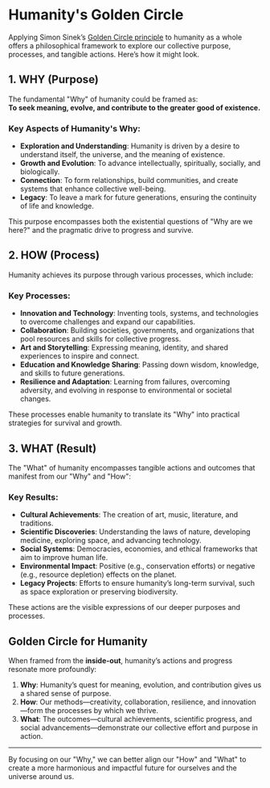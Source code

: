 # Humanity's Golden Circle
Applying Simon Sinek’s [Golden Circle principle](https://www.youtube.com/watch?v=u4ZoJKF_VuA) to humanity as a whole offers a philosophical framework to explore our collective purpose, processes, and tangible actions. Here’s how it might look.

## **1. WHY (Purpose)**
The fundamental "Why" of humanity could be framed as:  
**To seek meaning, evolve, and contribute to the greater good of existence.**

### **Key Aspects of Humanity's Why:**
- **Exploration and Understanding**: Humanity is driven by a desire to understand itself, the universe, and the meaning of existence.  
- **Growth and Evolution**: To advance intellectually, spiritually, socially, and biologically.  
- **Connection**: To form relationships, build communities, and create systems that enhance collective well-being.  
- **Legacy**: To leave a mark for future generations, ensuring the continuity of life and knowledge.

This purpose encompasses both the existential questions of "Why are we here?" and the pragmatic drive to progress and survive.

## **2. HOW (Process)**
Humanity achieves its purpose through various processes, which include:

### **Key Processes:**
- **Innovation and Technology**: Inventing tools, systems, and technologies to overcome challenges and expand our capabilities.  
- **Collaboration**: Building societies, governments, and organizations that pool resources and skills for collective progress.  
- **Art and Storytelling**: Expressing meaning, identity, and shared experiences to inspire and connect.  
- **Education and Knowledge Sharing**: Passing down wisdom, knowledge, and skills to future generations.  
- **Resilience and Adaptation**: Learning from failures, overcoming adversity, and evolving in response to environmental or societal changes.

These processes enable humanity to translate its "Why" into practical strategies for survival and growth.

## **3. WHAT (Result)**
The "What" of humanity encompasses tangible actions and outcomes that manifest from our "Why" and "How":

### **Key Results:**
- **Cultural Achievements**: The creation of art, music, literature, and traditions.  
- **Scientific Discoveries**: Understanding the laws of nature, developing medicine, exploring space, and advancing technology.  
- **Social Systems**: Democracies, economies, and ethical frameworks that aim to improve human life.  
- **Environmental Impact**: Positive (e.g., conservation efforts) or negative (e.g., resource depletion) effects on the planet.  
- **Legacy Projects**: Efforts to ensure humanity’s long-term survival, such as space exploration or preserving biodiversity.

These actions are the visible expressions of our deeper purposes and processes.

## **Golden Circle for Humanity**
When framed from the **inside-out**, humanity’s actions and progress resonate more profoundly:
1. **Why**: Humanity’s quest for meaning, evolution, and contribution gives us a shared sense of purpose.
2. **How**: Our methods—creativity, collaboration, resilience, and innovation—form the processes by which we thrive.
3. **What**: The outcomes—cultural achievements, scientific progress, and social advancements—demonstrate our collective effort and purpose in action.

---

By focusing on our "Why," we can better align our "How" and "What" to create a more harmonious and impactful future for ourselves and the universe around us.
